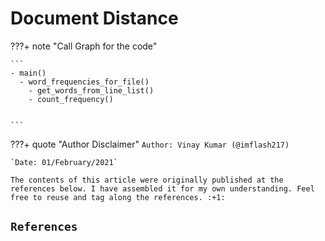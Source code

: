 # Document Distance

???+ note "Call Graph for the code"

    ```
    - main()
      - word_frequencies_for_file()
        - get_words_from_line_list()
        - count_frequency()


    ```





<!-- ############################################################################################################ -->
???+ quote "Author Disclaimer"
    `Author: Vinay Kumar (@imflash217)`

    `Date: 01/February/2021`

    The contents of this article were originally published at the references below. I have assembled it for my own understanding. Feel free to reuse and tag along the references. :+1:

## `References`
[^1]:

<!-- ############################################################################################################ -->